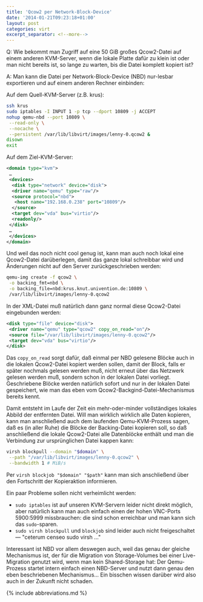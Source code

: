 ```yaml
---
title: 'Qcow2 per Network-Block-Device'
date: '2014-01-21T09:23:18+01:00'
layout: post
categories: virt
excerpt_separator: <!--more-->
---
```


Q: Wie bekommt man Zugriff auf eine 50 GiB großes Qcow2-Datei auf einem anderen KVM-Server, wenn die lokale Platte dafür zu klein ist oder man nicht bereits ist, so lange zu warten, bis die Datei komplett kopiert ist?

A: Man kann die Datei per Network-Block-Device (NBD) nur-lesbar exportieren und auf einem anderen Rechner einbinden:

<!--more-->

Auf dem Quell-KVM-Server (z.B. krus):
```bash
ssh krus
sudo iptables -I INPUT 1 -p tcp --dport 10809 -j ACCEPT
nohup qemu-nbd --port 10809 \
 --read-only \
 --nocache \
 --persistent /var/lib/libvirt/images/lenny-0.qcow2 &
disown
exit
```

Auf dem Ziel-KVM-Server:
```xml
<domain type="kvm">
 …
 <devices>
  <disk type="network" device="disk">
  <driver name="qemu" type="raw"/>
  <source protocol="nbd">
   <host name="192.168.0.238" port="10809"/>
  </source>
  <target dev="vda" bus="virtio"/>
  <readonly/>
 </disk>
 …
 </devices>
</domain>
```

Und weil das noch nicht cool genug ist, kann man auch noch lokal eine Qcow2-Datei darüberlegen, damit das ganze lokal schreibbar wird und Änderungen nicht auf den Server zurückgeschrieben werden:
```bash
qemu-img create -f qcow2 \
 -o backing_fmt=nbd \
 -o backing_file=nbd:krus.knut.univention.de:10809 \
 /var/lib/libvirt/images/lenny-0.qcow2
```

In der XML-Datei muß natürlich dann ganz normal diese Qcow2-Datei eingebunden werden:
```xml
<disk type="file" device="disk">
 <driver name="qemu" type="qcow2" copy_on_read="on"/>
 <source file="/var/lib/libvirt/images/lenny-0.qcow2"/>
 <target dev="vda" bus="virtio"/>
</disk>
```

Das `copy_on_read` sorgt dafür, daß einmal per NBD gelesene Blöcke auch in die lokalen Qcow2-Datei kopiert werden sollen, damit der Block, falls er später nochmals gelesen werden muß, nicht erneut über das Netzwerk gelesen werden muß, sondern schon in der lokalen Datei vorliegt.
Geschriebene Blöcke werden natürlich sofort und nur in der lokalen Datei gespeichert, wie man das eben vom Qcow2-Backgind-Datei-Mechanismus bereits kennt.

Damit entsteht im Laufe der Zeit ein mehr-oder-minder vollständiges lokales Abbild der entfernten Datei.
Will man wirklich wirklich alle Daten kopieren, kann man anschließend auch dem laufenden Qemu-KVM-Prozess sagen, daß es (in aller Ruhe) die Blöcke der Backing-Datei kopieren soll, so daß anschließend die lokale Qcow2-Datei alle Datenblöcke enthält und man die Verbindung zur ursprünglichen Datei kappen kann:
```bash
virsh blockpull --domain "$domain" \
 --path "/var/lib/libvirt/images/lenny-0.qcow2" \
 --bandwidth 1 # MiB/s
```

Per `virsh blockjob "$domain" "$path"` kann man sich anschließend über den Fortschritt der Kopieraktion informieren.

Ein paar Probleme sollen nicht verheimlicht werden:

- `sudo iptables` ist auf unseren KVM-Servern leider nicht direkt möglich, aber natürlich kann man auch einfach einen der hohen VNC-Ports 5900:5999 missbrauchen:
  die sind schon erreichbar und man kann sich das `sudo`-sparen.
- `sudo virsh blockpull` und `blockjob` sind leider auch nicht freigeschaltet — "ceterum censeo sudo virsh …"

Interessant ist NBD vor allem deswegen auch, weil das genau der gleiche Mechanismus ist, der für die Migration von Storage-Volumes bei einer Live-Migration genutzt wird, wenn man kein Shared-Storage hat:
Der Qemu-Prozess startet intern einfach einen NBD-Server und nutzt dann genau den eben beschriebenen Mechanismus… Ein bisschen wissen darüber wird also auch in der Zukunft nicht schaden.

{% include abbreviations.md %}
